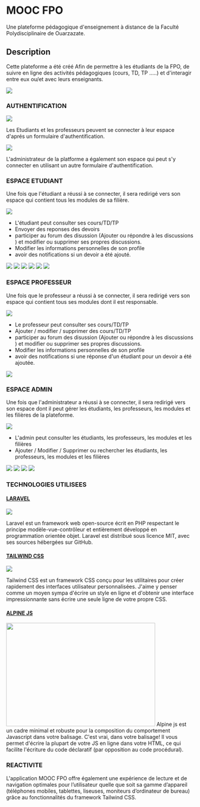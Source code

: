 # MOOC FPO
Une plateforme pédagogique d'enseignement à distance de la Faculté Polydisciplinaire de Ouarzazate.

## Description
Cette plateforme a été créé Afin de permettre à les étudiants de la FPO, de suivre en ligne des activités pédagogiques (cours, TD, TP …..) et d'interagir entre eux ou/et avec leurs enseignants.

![](Github_Images/homepage.png)

### AUTHENTIFICATION

![](Github_Images/authpage.png)

Les Etudiants et les professeurs peuvent se connecter à leur espace d'aprés un formulaire d'authentification.

![](Github_Images/adminauth.png)

L'administrateur de la platforme a également son espace qui peut s'y connecter en utilisant un autre formulaire d'authentification.

### ESPACE ETUDIANT

Une fois que l'étudiant a réussi à se connecter, il sera redirigé vers son espace qui contient tous les modules de sa filière.

![](Github_Images/coursetudiant.png)

* L'étudiant peut consulter ses cours/TD/TP 
* Envoyer des reponses des devoirs
* participer au forum des disussion (Ajouter ou répondre à les discussions ) et modifier ou supprimer ses propres discussions. 
* Modifier les informations personnelles de son profile
* avoir des notifications si un devoir a été ajouté.

![](Github_Images/cours.png)
![](Github_Images/forum.png)
![](Github_Images/ajoutdiscu.png)
![](Github_Images/discurepondre.png)
![](Github_Images/profile.png)
![](Github_Images/notification.png)


### ESPACE PROFESSEUR

Une fois que le professeur a réussi à se connecter, il sera redirigé vers son espace qui contient tous ses modules dont il est responsable.

![](Github_Images/modulesprof.png)

* Le professeur peut consulter ses cours/TD/TP 
* Ajouter / modifier / supprimer des cours/TD/TP
* participer au forum des disussion (Ajouter ou répondre à les discussions ) et modifier ou supprimer ses propres discussions. 
* Modifier les informations personnelles de son profile
* avoir des notifications si une réponse d'un étudiant pour un devoir a été ajoutée.

![](Github_Images/ajoutchapitre.png)

### ESPACE ADMIN

Une fois que l'administrateur a réussi à se connecter, il sera redirigé vers son espace dont il peut gérer les étudiants, les professeurs, les modules et les filières de la plateforme.

![](Github_Images/dashboard.png)

* L'admin peut consulter les étudiants, les professeurs, les modules et les filières  
* Ajouter / Modifier / Supprimer ou rechercher les étudiants, les professeurs, les modules et les filières

![](Github_Images/etudiants.png)
![](Github_Images/profs.png)
![](Github_Images/filieres.png)
![](Github_Images/modules.png)

### TECHNOLOGIES UTILISEES

#### [LARAVEL](https://laravel.com)
![](https://cms-assets.tutsplus.com/uploads/users/769/posts/25334/preview_image/get-started-with-laravel-6-400x277.png)

Laravel est un framework web open-source écrit en PHP respectant le principe modèle-vue-contrôleur et entièrement développé en programmation orientée objet. Laravel est distribué sous licence MIT, avec ses sources hébergées sur GitHub.

#### [TAILWIND CSS](https://tailwindcss.com)

![](https://www.troispointzero.fr/content/uploads/2020/03/tailwind-pre.png)

Tailwind CSS est un framework CSS conçu pour les utilitaires pour créer rapidement des interfaces utilisateur personnalisées. J'aime y penser comme un moyen sympa d'écrire un style en ligne et d'obtenir une interface impressionnante sans écrire une seule ligne de votre propre CSS.

#### [ALPINE JS](https://github.com/alpinejs/alpine/blob/master/README.fr.md)

<img src="https://res.cloudinary.com/astrava/image/upload/f_auto/v1589834066/alpinetoolbox/placeholder_jhu1j1.png"  width="400" height="277">
Alpine js est un cadre minimal et robuste pour la composition du comportement Javascript dans votre balisage. C'est vrai, dans votre balisage! Il vous permet d'écrire la plupart de votre JS en ligne dans votre HTML, ce qui facilite l'écriture du code déclaratif (par opposition au code procédural).

### REACTIVITE

L'application MOOC FPO offre également une expérience de lecture et de navigation optimales pour l’utilisateur quelle que soit sa gamme d’appareil (téléphones mobiles, tablettes, liseuses, moniteurs d’ordinateur de bureau)
grâce au fonctionnalités du framework Tailwind CSS.




